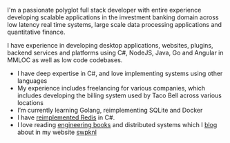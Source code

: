 I'm a passionate polyglot full stack developer with entire experience developing scalable applications in the investment banking domain across low latency real time systems,
large scale data processing applications and quantitative finance. 

I have experience in developing desktop applications, websites, plugins, backend services and platforms using C#, NodeJS, Java, Go and Angular in MMLOC as well as low code codebases.

- I have deep expertise in C#, and love implementing systems using other languages
- My experience includes freelancing for various companies, which includes developing the billing system used by Taco Bell across various locations
- I’m currently learning Golang, reimplementing SQLite and Docker
- I have [reimplemented Redis](https://github.com/swpknl/redis-reimplementation) in C#.
- I love reading [engineering books](https://swpknl.com/bookshelf) and distributed systems which I [blog](https://swpknl.com/blog) about in my website [swpknl](https://swpknl.com)
